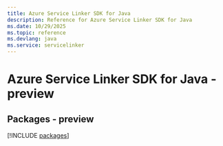 ```yaml
---
title: Azure Service Linker SDK for Java
description: Reference for Azure Service Linker SDK for Java
ms.date: 10/29/2025
ms.topic: reference
ms.devlang: java
ms.service: servicelinker
---
```

# Azure Service Linker SDK for Java - preview
## Packages - preview
[!INCLUDE [packages](service-linker-index.md)]